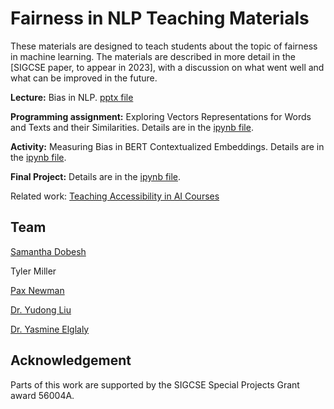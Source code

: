 # Fairness in NLP Teaching Materials

These materials are designed to teach students about the topic of fairness in machine learning. The materials are described in more detail in the [SIGCSE paper, to appear in 2023], with a discussion on what went well and what can be improved in the future. 

**Lecture:** Bias in NLP. [pptx file](https://github.com/thekindlab/MLFairnessEducation/blob/main/Bias%20in%20NLP.pptx)

**Programming assignment:** Exploring Vectors Representations for Words and Texts and their Similarities. Details are in the [ipynb file](https://colab.research.google.com/drive/1dntYD61cBM09MbXi47kdaWMUGT6t_COd?usp=sharing).

**Activity:** Measuring Bias in BERT Contextualized Embeddings. Details are in the [ipynb file](https://colab.research.google.com/drive/1rLnnG5vR76nfuaNhOGI2Pl6HgH6xSoMp?usp=sharing). 

**Final Project:** Details are in the [ipynb file](https://colab.research.google.com/drive/1s2D0FAfTMQ-iBzSUGDIIFZ4OINp9wtzj?usp=sharing).

Related work: [Teaching Accessibility in AI Courses](https://github.com/Teaching-Accessibility/Accessibility-AI)

## Team

[Samantha Dobesh](https://github.com/sjdobesh)

Tyler Miller

[Pax Newman](https://github.com/Pax-Newman)

[Dr. Yudong Liu](https://cs.wwu.edu/liuy2)

[Dr. Yasmine Elglaly](https://www.yasmineelglaly.com/)

## Acknowledgement
Parts of this work are supported by the SIGCSE Special Projects Grant award 56004A.
